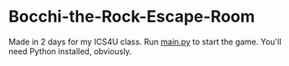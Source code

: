 # Bocchi-the-Rock-Escape-Room

Made in 2 days for my ICS4U class. Run [main.py](main.py) to start the game. You'll need Python installed, obviously.
